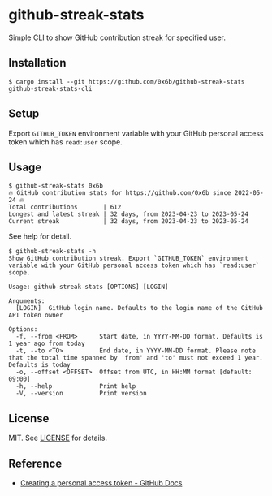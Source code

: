 # github-streak-stats

Simple CLI to show GitHub contribution streak for specified user.

## Installation

```
$ cargo install --git https://github.com/0x6b/github-streak-stats github-streak-stats-cli
```

## Setup

Export `GITHUB_TOKEN` environment variable with your GitHub personal access token which has `read:user` scope.

## Usage

```console
$ github-streak-stats 0x6b
🔥 GitHub contribution stats for https://github.com/0x6b since 2022-05-24 🔥
Total contributions       | 612
Longest and latest streak | 32 days, from 2023-04-23 to 2023-05-24
Current streak            | 32 days, from 2023-04-23 to 2023-05-24
```

See help for detail.

```
$ github-streak-stats -h
Show GitHub contribution streak. Export `GITHUB_TOKEN` environment variable with your GitHub personal access token which has `read:user` scope.

Usage: github-streak-stats [OPTIONS] [LOGIN]

Arguments:
  [LOGIN]  GitHub login name. Defaults to the login name of the GitHub API token owner

Options:
  -f, --from <FROM>      Start date, in YYYY-MM-DD format. Defaults is 1 year ago from today
  -t, --to <TO>          End date, in YYYY-MM-DD format. Please note that the total time spanned by 'from' and 'to' must not exceed 1 year. Defaults is today
  -o, --offset <OFFSET>  Offset from UTC, in HH:MM format [default: 09:00]
  -h, --help             Print help
  -V, --version          Print version
```

## License

MIT. See [LICENSE](LICENSE) for details.

## Reference

- [Creating a personal access token - GitHub Docs](https://docs.github.com/en/authentication/keeping-your-account-and-data-secure/creating-a-personal-access-token)